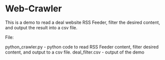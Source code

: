 # Web-Crawler

This is a demo to read a deal website RSS Feeder, filter the desired content, and output the result into a csv file.

File:

python_crawler.py - python code to read RSS Feeder content, filter desired content, and output to a csv file.
deal_filter.csv - output of the demo 

